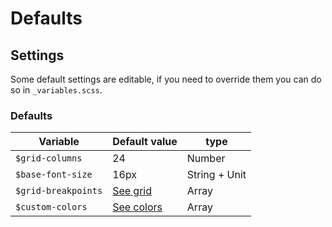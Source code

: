 # Defaults

## Settings
Some default settings are editable, if you need to override them you can do so in `_variables.scss`.

### Defaults
| Variable            | Default value                              | type           |
| --------------------|--------------------------------------------|----------------|
| `$grid-columns`     | 24                                         | Number         |
| `$base-font-size`   | 16px                                       | String + Unit  |
| `$grid-breakpoints` | [See grid](/grid/grid.html#breakpoints)    | Array          |
| `$custom-colors`    | [See colors](/colors/colors.html#defaults) | Array          |
